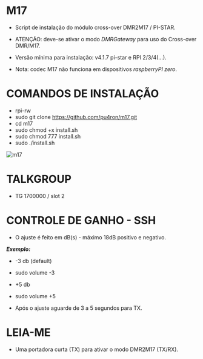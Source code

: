 # M17

* Script de instalação do módulo cross-over DMR2M17 / PI-STAR.
* ATENÇÃO: deve-se ativar o modo *DMRGateway* para uso do Cross-over DMR/M17.

* Versão mínima para instalação: v4.1.7 pi-star e RPI 2/3/4(...).
* Nota: codec M17 não funciona em dispositivos *raspberryPI zero*.
  
# COMANDOS DE INSTALAÇÃO

* rpi-rw
* sudo git clone https://github.com/pu4ron/m17.git
* cd m17
* sudo chmod +x install.sh
* sudo chmod 777 install.sh
* sudo ./install.sh
  
![m17](https://github.com/pu4ron/m17/assets/40077152/6d639365-8b4e-47a6-8b6d-4afbd051dc92)

# TALKGROUP
* TG 1700000 / slot 2

# CONTROLE DE GANHO - SSH
* O ajuste é feito em dB(s) - máximo 18dB positivo e negativo.

***Exemplo:***

* -3 db (default)
* sudo volume -3
 
* +5 db
* sudo volume +5

* Após o ajuste aguarde de 3 a 5 segundos para TX.

# LEIA-ME
* Uma portadora curta (TX) para ativar o modo DMR2M17 (TX/RX).
